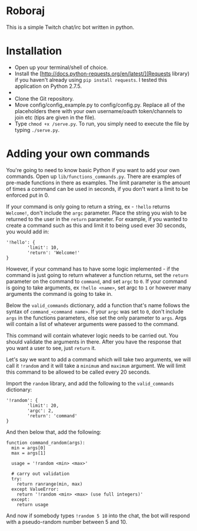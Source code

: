 Roboraj
==========

This is a simple Twitch chat/irc bot written in python.


Installation
============
* Open up your terminal/shell of choice.
* Install the [http://docs.python-requests.org/en/latest/](Requests library) if you haven't already using `pip install requests`. I tested this application on Python 2.7.5.
* 
* Clone the Git repository.
* Move config/config_example.py to config/config.py. Replace all of the placeholders there with your own username/oauth token/channels to join etc (tips are given in the file).
* Type `chmod +x /serve.py`. To run, you simply need to execute the file by typing `./serve.py`.


Adding your own commands
========================

You're going to need to know basic Python if you want to add your own commands. Open up `lib/functions_commands.py`. There are examples of pre-made functions in there as examples. The limit parameter is the amount of times a command can be used in seconds, if you don't want a limit to be enforced put in 0.

If your command is only going to return a string, ex - `!hello` returns `Welcome!`, don't include the `argc` parameter. Place the string you wish to be returned to the user in the `return` parameter. For example, if you wanted to create a command such as this and limit it to being used ever 30 seconds, you would add in:

```
'!hello': {
		'limit': 10,
		'return': 'Welcome!'
}
```

However, if your command has to have some logic implemented - if the command is just going to return whatever a function returns, set the `return` parameter on the command to `command`, and set `argc` to `0`. If your command is going to take arguments, ex `!hello <name>`, set argc to `1` or however many arguments the command is going to take in.

Below the `valid_commands` dictionary, add a function that's name follows the syntax of `command_<command name>`. If your `argc` was set to `0`, don't include `args` in the functions parameters, else set the only parameter to `args`. Args will contain a list of whatever arguments were passed to the command.

This command will contain whatever logic needs to be carried out. You should validate the arguments in there. After you have the response that you want a user to see, just `return` it.

Let's say we want to add a command which will take two arguments, we will call it `!random` and it will take a `minimum` and `maximum` argument. We will limit this command to be allowed to be called every 20 seconds.

Import the `random` library, and add the following to the `valid_commands` dictionary:

```
'!random': {
		'limit': 20,
		'argc': 2,
		'return': 'command'
}
```

And then below that, add the following: 

```
function command_random(args):
  min = args[0]
  max = args[1]
    
  usage = '!random <min> <max>'
  
  # carry out validation
  try:
    return ranrange(min, max)
  except ValueError:
    return '!random <min> <max> (use full integers)'
  except:
    return usage
```

And now if somebody types `!random 5 10` into the chat, the bot will respond with a pseudo-random number between 5 and 10.
